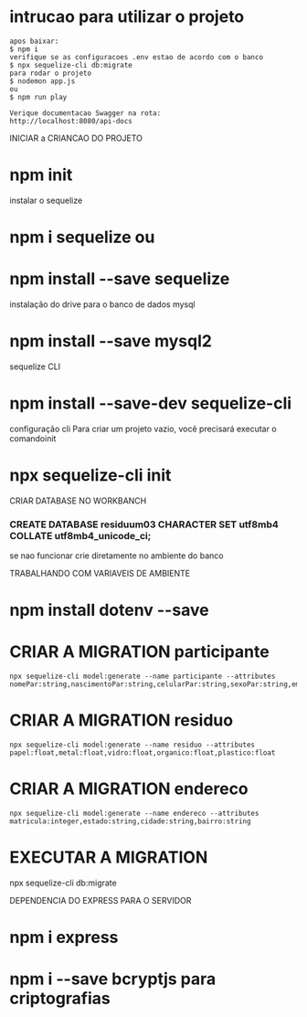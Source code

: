 # intrucao para utilizar o projeto
    apos baixar:
    $ npm i
    verifique se as configuracoes .env estao de acordo com o banco 
    $ npx sequelize-cli db:migrate
    para rodar o projeto
    $ nodemon app.js
    ou
    $ npm run play

    Verique documentacao Swagger na rota:
    http://localhost:8080/api-docs

INICIAR a CRIANCAO DO PROJETO
# npm init

instalar o sequelize
# npm i sequelize ou 
# npm install --save sequelize

instalação do drive para o banco de dados mysql
# npm install --save mysql2

sequelize CLI
# npm install --save-dev sequelize-cli

configuração cli
Para criar um projeto vazio, você precisará executar o comandoinit
# npx sequelize-cli init

CRIAR DATABASE NO WORKBANCH
### CREATE DATABASE residuum03 CHARACTER SET utf8mb4  COLLATE utf8mb4_unicode_ci;
se nao funcionar crie diretamente no ambiente do banco

TRABALHANDO COM VARIAVEIS DE AMBIENTE
# npm install dotenv --save

# CRIAR A MIGRATION participante
    npx sequelize-cli model:generate --name participante --attributes nomePar:string,nascimentoPar:string,celularPar:string,sexoPar:string,emailPar:string,escolaridadePar:string,matriculaPar:integer

# CRIAR A MIGRATION residuo
    npx sequelize-cli model:generate --name residuo --attributes papel:float,metal:float,vidro:float,organico:float,plastico:float

# CRIAR A MIGRATION endereco
    npx sequelize-cli model:generate --name endereco --attributes matricula:integer,estado:string,cidade:string,bairro:string
  
# EXECUTAR A MIGRATION
 npx sequelize-cli db:migrate

DEPENDENCIA DO EXPRESS PARA O SERVIDOR
# npm i express
# npm i --save bcryptjs para criptografias